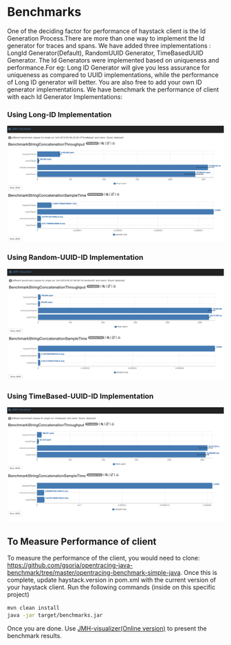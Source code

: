 # Benchmarks


One of the deciding factor for performance of haystack client is the Id Generation Process.There are more than one way to implement the Id generator for traces and spans. We have added three implementations : LongId Generator(Default), RandomUUID Generator, TimeBasedUUID Generator. The Id Generators were implemented based on uniqueness and performance.For eg:  Long ID Generator will give you less assurance for uniqueness as compared to UUID implementations, while the performance of Long ID generator will better. You are also free to add your own ID generator implementations.
We have benchmark the performance of client with each Id Generator Implementations:

### Using Long-ID Implementation
![Long-ID Implementation](images/longIDjmhvisulaizer.png)

### Using Random-UUID-ID Implementation
![Long-ID Implementation](images/randomuuid.png)

### Using TimeBased-UUID-ID Implementation
![Long-ID Implementation](images/timebaseduuid.png)


## To Measure Performance of client

To measure the performance of the client, you would need to clone: https://github.com/gsoria/opentracing-java-benchmark/tree/master/opentracing-benchmark-simple-java. Once this is complete, update haystack.version in pom.xml with the current version of your haystack client.
Run the following commands (inside on this specific project)

```bash
mvn clean install
java -jar target/benchmarks.jar
```

Once you are done. Use [JMH-visualizer(Online version)](http://jmh.morethan.io/) to present the benchmark results.
